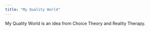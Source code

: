 ```yaml
---
title: "My Quality World"
---
```


My Quality World is an idea from Choice Theory and Reality Therapy.
